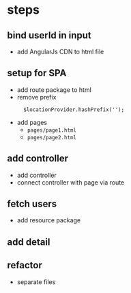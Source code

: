 # steps

## bind userId in input

- add AngularJs CDN to html file

## setup for SPA

- add route package to html
- remove prefix
  ```
    $locationProvider.hashPrefix('');
  ```
- add pages
  - `pages/page1.html`
  - `pages/page2.html`

## add controller

- add controller
- connect controller with page via route

## fetch users

- add resource package

## add detail

## refactor

- separate files
